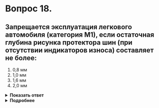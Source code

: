 # Вопрос 18.

## Запрещается эксплуатация легкового автомобиля (категория М1), если остаточная глубина рисунка протектора шин (при отсутствии индикаторов износа) составляет не более:

1. 0,8 мм
2. 1,0 мм
3. 1,6 мм
4. 2,0 мм

<details>
<summary><b>Показать ответ</b></summary>
Правильный ответ: 3
</details>
<details>
<summary><b>Подробнее</b></summary>
Запрещается эксплуатация легковых автомобилей (в том числе и категории M1), имеющего шины (при отсутствии индикатора износа) с остаточной высотой протектора не более 1,6 мм.
(«Перечень неисправностей» п. 5.4)
</details>